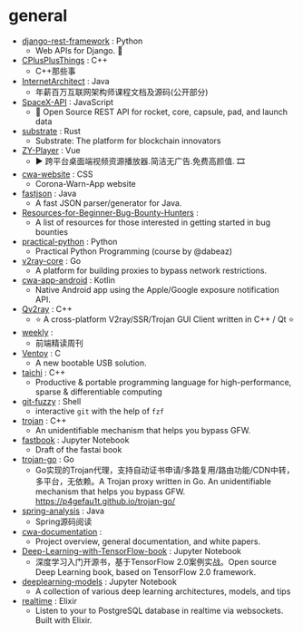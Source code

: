 # general
- [django-rest-framework](https://github.com/encode/django-rest-framework) : Python
  - Web APIs for Django. 🎸
- [CPlusPlusThings](https://github.com/Light-City/CPlusPlusThings) : C++
  - C++那些事
- [InternetArchitect](https://github.com/bjmashibing/InternetArchitect) : Java
  - 年薪百万互联网架构师课程文档及源码(公开部分)
- [SpaceX-API](https://github.com/r-spacex/SpaceX-API) : JavaScript
  - 🚀 Open Source REST API for rocket, core, capsule, pad, and launch data
- [substrate](https://github.com/paritytech/substrate) : Rust
  - Substrate: The platform for blockchain innovators
- [ZY-Player](https://github.com/Hunlongyu/ZY-Player) : Vue
  - ▶️ 跨平台桌面端视频资源播放器.简洁无广告.免费高颜值. 🎞
- [cwa-website](https://github.com/corona-warn-app/cwa-website) : CSS
  - Corona-Warn-App website
- [fastjson](https://github.com/alibaba/fastjson) : Java
  - A fast JSON parser/generator for Java.
- [Resources-for-Beginner-Bug-Bounty-Hunters](https://github.com/nahamsec/Resources-for-Beginner-Bug-Bounty-Hunters) : 
  - A list of resources for those interested in getting started in bug bounties
- [practical-python](https://github.com/dabeaz-course/practical-python) : Python
  - Practical Python Programming (course by @dabeaz)
- [v2ray-core](https://github.com/v2ray/v2ray-core) : Go
  - A platform for building proxies to bypass network restrictions.
- [cwa-app-android](https://github.com/corona-warn-app/cwa-app-android) : Kotlin
  - Native Android app using the Apple/Google exposure notification API.
- [Qv2ray](https://github.com/Qv2ray/Qv2ray) : C++
  - ⭐ A cross-platform V2ray/SSR/Trojan GUI Client written in C++ / Qt ⭐
- [weekly](https://github.com/dt-fe/weekly) : 
  - 前端精读周刊
- [Ventoy](https://github.com/ventoy/Ventoy) : C
  - A new bootable USB solution.
- [taichi](https://github.com/taichi-dev/taichi) : C++
  - Productive & portable programming language for high-performance, sparse & differentiable computing
- [git-fuzzy](https://github.com/bigH/git-fuzzy) : Shell
  - interactive `git` with the help of `fzf`
- [trojan](https://github.com/trojan-gfw/trojan) : C++
  - An unidentifiable mechanism that helps you bypass GFW.
- [fastbook](https://github.com/fastai/fastbook) : Jupyter Notebook
  - Draft of the fastai book
- [trojan-go](https://github.com/p4gefau1t/trojan-go) : Go
  - Go实现的Trojan代理，支持自动证书申请/多路复用/路由功能/CDN中转，多平台，无依赖。A Trojan proxy written in Go. An unidentifiable mechanism that helps you bypass GFW. https://p4gefau1t.github.io/trojan-go/
- [spring-analysis](https://github.com/seaswalker/spring-analysis) : Java
  - Spring源码阅读
- [cwa-documentation](https://github.com/corona-warn-app/cwa-documentation) : 
  - Project overview, general documentation, and white papers.
- [Deep-Learning-with-TensorFlow-book](https://github.com/dragen1860/Deep-Learning-with-TensorFlow-book) : Jupyter Notebook
  - 深度学习入门开源书，基于TensorFlow 2.0案例实战。Open source Deep Learning book, based on TensorFlow 2.0 framework.
- [deeplearning-models](https://github.com/rasbt/deeplearning-models) : Jupyter Notebook
  - A collection of various deep learning architectures, models, and tips
- [realtime](https://github.com/supabase/realtime) : Elixir
  - Listen to your to PostgreSQL database in realtime via websockets. Built with Elixir.

